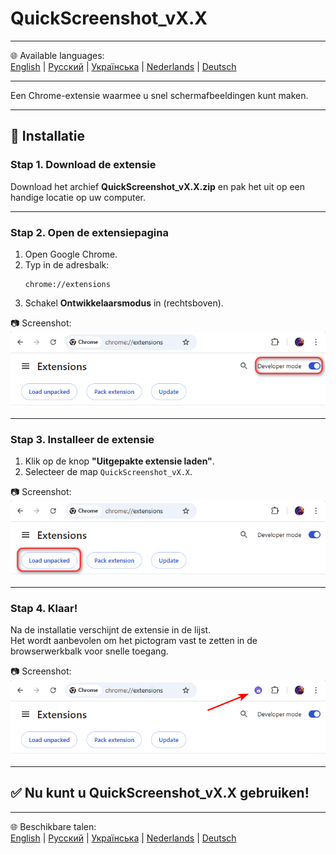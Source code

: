 # QuickScreenshot_vX.X

---

🌐 Available languages:  
[English](README.md) | [Русский](README.ru.md) | [Українська](README.uk.md) | [Nederlands](README.nl.md) | [Deutsch](README.de.md)

---

Een Chrome-extensie waarmee u snel schermafbeeldingen kunt maken.

---

## 🚀 Installatie

### Stap 1. Download de extensie
Download het archief **QuickScreenshot_vX.X.zip** en pak het uit op een handige locatie op uw computer.

---

### Stap 2. Open de extensiepagina
1. Open Google Chrome.  
2. Typ in de adresbalk:  
   ```
   chrome://extensions
   ```
3. Schakel **Ontwikkelaarsmodus** in (rechtsboven).

📷 Screenshot:  
![Developer mode](screenshots/step2_developer_mode.png)

---

### Stap 3. Installeer de extensie
1. Klik op de knop **"Uitgepakte extensie laden"**.  
2. Selecteer de map `QuickScreenshot_vX.X`.  

📷 Screenshot:  
![Load unpacked](screenshots/step3_load_unpacked.png)

---

### Stap 4. Klaar!
Na de installatie verschijnt de extensie in de lijst.  
Het wordt aanbevolen om het pictogram vast te zetten in de browserwerkbalk voor snelle toegang.

📷 Screenshot:  
![Extension installed](screenshots/step4_installed.png)

---

## ✅ Nu kunt u QuickScreenshot_vX.X gebruiken!

---

🌐 Beschikbare talen:  
[English](README.md) | [Русский](README.ru.md) | [Українська](README.uk.md) | [Nederlands](README.nl.md) | [Deutsch](README.de.md)
